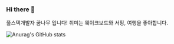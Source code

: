 ### Hi there 👋

풀스택개발자 꿈나무 입니다!
취미는 웨이크보드와 서핑, 여행을 좋아합니다.


<!--
**minji856/minji856** is a ✨ _special_ ✨ repository because its `README.md` (this file) appears on your GitHub profile.

Here are some ideas to get you started:

- 🔭 I’m currently working on ...
- 🌱 I’m currently learning ...
- 👯 I’m looking to collaborate on ...
- 🤔 I’m looking for help with ...
- 💬 Ask me about ...
- 📫 How to reach me: ...
- 😄 Pronouns: ...
- ⚡ Fun fact: ...
-->
![Anurag's GitHub stats](https://github-readme-stats.vercel.app/api?username=minji856&show_icons=true&theme=radical)
